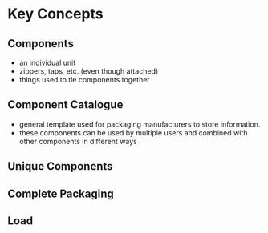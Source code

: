# Key Concepts

## Components
- an individual unit
- zippers, taps, etc. (even though attached)
- things used to tie components together 

## Component Catalogue
- general template used for packaging manufacturers to store information. 
- these components can be used by multiple users and combined with other components in different ways

## Unique Components

## Complete Packaging

## Load






